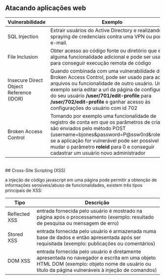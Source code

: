 
## Atacando aplicações web

| Vulnerabilidade | Exemplo |
| - | - |
| SQL Injection | Extrair usuários do Active Directory e realizando um spraying de credenciais contra uma VPN ou portal de e-mail.
| File Inclusion | Obter acesso ao código fonte ou diretório que expõe alguma funcionalidade adicional e pode ser usado para conseguir execução remota de código | 
| Insecure Direct Object Reference (IDOR) | Quando combinada com uma vulnerabilidade do tipo Broken Access Control, pode ser usado para acessar arquivos ou funcionalidade de outro usuário. Um exemplo seria editar a url da página de configuração do seu usuário **/user/701/edit-profile** para **/user/702/edit-profile** e ganhar acesso às configurações do usuário com id 702 |
| Broken Access Control | Tomando por exemplo uma funcionalidade de registro de conta em que os parâmetros de criação são enviados pelo método POST (username=bjones&password=P@ssw0rd&roleid=3), se a aplicação for vulnerável pode ser possível mudar o parâmetro **roleid** para 0 e conseguir cadastrar um usuário novo administrador |

<br>
## Cross-Site Scripting (XSS)

a injeção de código javascript em uma página pode permitir a obtenção de informações sensíveis/abuso de funcionalidades, existem três tipos principais de XSS:

| Tipo | Descrição | 
| - | - |
| Reflected XSS | entrada fornecida pelo usuário é mostrado na página após o processamento (exemplo: resultado de pesquisa ou mensagem de erro) |
| Stored XSS | entrada fornecida pelo usuário é armazenada numa base de dados e então apresentada após ser requisitada (exemplo: publicações ou comentários) | 
| DOM XSS | entrada fornecida pelo usuário é diretamente apresentada no navegador e escrita em uma objeto HTML DOM (exemplo: objeto nome de usuário ou título da página vulneráveis à injeção de comandos) |
